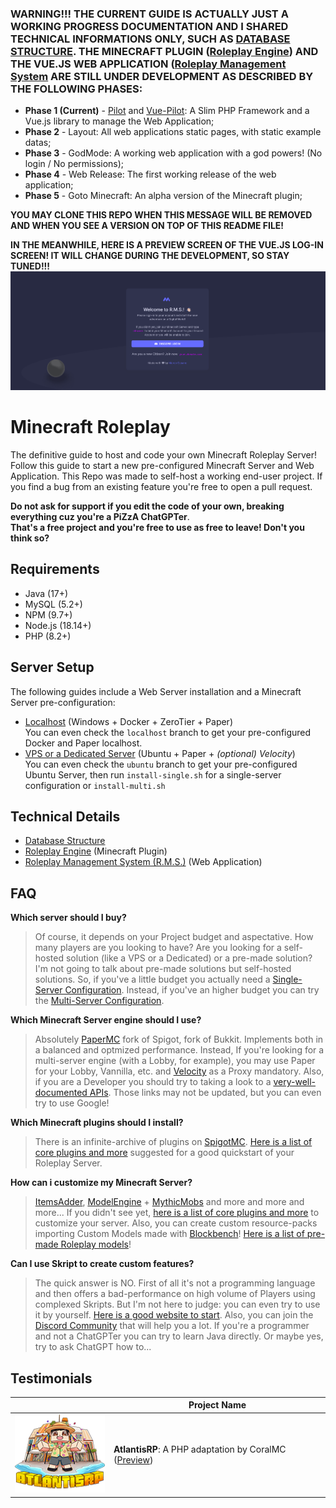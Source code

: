 ### **WARNING!!! THE CURRENT GUIDE IS ACTUALLY JUST A WORKING PROGRESS DOCUMENTATION AND I SHARED TECHNICAL INFORMATIONS ONLY, SUCH AS [DATABASE STRUCTURE](https://github.com/marcocusano/minecraft-roleplay/wiki/Database-Structure). THE MINECRAFT PLUGIN ([Roleplay Engine](https://github.com/marcocusano/minecraft-roleplay/wiki/Roleplay-Engine)) AND THE VUE.JS WEB APPLICATION ([Roleplay Management System](https://github.com/marcocusano/minecraft-roleplay/wiki/Roleplay-Management-System) ARE STILL UNDER DEVELOPMENT AS DESCRIBED BY THE FOLLOWING PHASES:**
- **Phase 1 (Current)** - [Pilot](https://github.com/marcocusano/pilot) and [Vue-Pilot](https://github.com/marcocusano/vue-pilot): A Slim PHP Framework and a Vue.js library to manage the Web Application;
- **Phase 2** - Layout: All web applications static pages, with static example datas;
- **Phase 3** - GodMode: A working web application with a god powers! (No login / No permissions);
- **Phase 4** - Web Release: The first working release of the web application;
- **Phase 5** - Goto Minecraft: An alpha version of the Minecraft plugin;

**YOU MAY CLONE THIS REPO WHEN THIS MESSAGE WILL BE REMOVED AND WHEN YOU SEE A VERSION ON TOP OF THIS README FILE!**

**IN THE MEANWHILE, HERE IS A PREVIEW SCREEN OF THE VUE.JS LOG-IN SCREEN! IT WILL CHANGE DURING THE DEVELOPMENT, SO STAY TUNED!!!**
![Minecraft Roleplay Management System](https://github.com/marcocusano/minecraft-roleplay/blob/main/assets/screen-login.png)

# Minecraft Roleplay
The definitive guide to host and code your own Minecraft Roleplay Server!
Follow this guide to start a new pre-configured Minecraft Server and Web Application.
This Repo was made to self-host a working end-user project. If you find a bug from an existing feature you're free to open a pull request.

**Do not ask for support if you edit the code of your own, breaking everything cuz you're a PiZzA ChatGPTer**.\
**That's a free project and you're free to use as free to leave! Don't you think so?**

## Requirements
- Java (17+)
- MySQL (5.2+)
- NPM (9.7+)
- Node.js (18.14+)
- PHP (8.2+)

## Server Setup
The following guides include a Web Server installation and a Minecraft Server pre-configuration:
- [Localhost](https://github.com/marcocusano/minecraft-roleplay/wiki/Localhost-Installation) (Windows + Docker + ZeroTier + Paper)\
You can even check the `localhost` branch to get your pre-configured Docker and Paper localhost.
- [VPS or a Dedicated Server](https://github.com/marcocusano/minecraft-roleplay/wiki/Ubuntu-Installation) (Ubuntu + Paper + _(optional) Velocity_)\
You can even check the `ubuntu` branch to get your pre-configured Ubuntu Server, then run `install-single.sh` for a single-server configuration or `install-multi.sh`

## Technical Details
- [Database Structure](https://github.com/marcocusano/minecraft-roleplay/wiki/Database-Structure)
- [Roleplay Engine](https://github.com/marcocusano/minecraft-roleplay/wiki/Minecraft-Engine) (Minecraft Plugin)
- [Roleplay Management System (R.M.S.)](https://github.com/marcocusano/minecraft-roleplay/wiki/Roleplay-Management-System) (Web Application)

## FAQ

**Which server should I buy?**
> Of course, it depends on your Project budget and aspectative. How many players are you looking to have? Are you looking for a self-hosted solution (like a VPS or a Dedicated) or a pre-made solution?
I'm not going to talk about pre-made solutions but self-hosted solutions. So, if you've a little budget you actually need a [Single-Server Configuration](#). Instead, if you've an higher budget you can try the [Multi-Server Configuration](#).


**Which Minecraft Server engine should I use?**
> Absolutely [PaperMC](https://papermc.io/software/paper) fork of Spigot, fork of Bukkit. Implements both in a balanced and optmized performance. Instead, If you're looking for a multi-server engine (with a Lobby, for example), you may use Paper for your Lobby, Vannilla, etc. and [Velocity](https://papermc.io/software/velocity) as a Proxy mandatory. Also, if you are a Developer you should try to taking a look to a [very-well-documented APIs](https://hub.spigotmc.org/javadocs/bukkit/). Those links may not be updated, but you can even try to use Google!


**Which Minecraft plugins should I install?**
> There is an infinite-archive of plugins on [SpigotMC](https://www.spigotmc.org). [Here is a list of core plugins and more](https://github.com/marcocusano/minecraft-roleplay/wiki/Minecraft-Useful-Plugins) suggested for a good quickstart of your Roleplay Server.


**How can i customize my Minecraft Server?**
> [ItemsAdder](https://www.spigotmc.org/resources/%E2%9C%A8itemsadder%E2%AD%90emotes-mobs-items-armors-hud-gui-emojis-blocks-wings-hats-liquids.73355/), [ModelEngine](https://www.spigotmc.org/resources/conxeptworks-model-engine%E2%80%94ultimate-custom-entity-model-manager-1-16-5-1-20.79477/) + [MythicMobs](https://mythiccraft.io/index.php?pages/official-mythicmobs-download/) and more and more and more... If you didn't see yet, [here is a list of core plugins and more](https://github.com/marcocusano/minecraft-roleplay/wiki/Minecraft-Useful-Plugins) to customize your server. Also, you can create custom resource-packs importing Custom Models made with [Blockbench](https://www.blockbench.net/)! [Here is a list of pre-made Roleplay models](https://github.com/marcocusano/minecraft-roleplay/wiki/Roleplay-Models)!


**Can I use Skript to create custom features?**
> The quick answer is NO. First of all it's not a programming language and then offers a bad-performance on high volume of Players using complexed Skripts.
> But I'm not here to judge: you can even try to use it by yourself. [Here is a good website to start](https://skunity.com/). Also, you can join the [Discord Community](https://discord.gg/skript) that will help you a lot.
> If you're a programmer and not a ChatGPTer you can try to learn Java directly. Or maybe yes, try to ask ChatGPT how to...

## Testimonials
|                                                                                                                                           | **Project Name**                                                                   |
|-------------------------------------------------------------------------------------------------------------------------------------------|------------------------------------------------------------------------------------|
| [![AtlantisRP](https://github.com/marcocusano/minecraft-roleplay/blob/main/assets/testimonial-atlantisrp.png)](https://app.atlantisrp.it) | **AtlantisRP**: A PHP adaptation by CoralMC ([Preview](https://app.atlantisrp.it)) |
